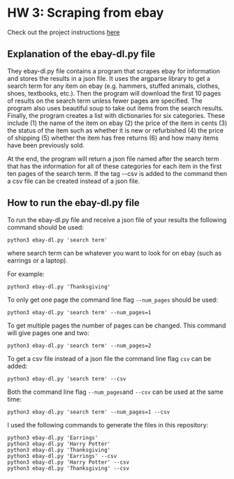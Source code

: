 # HW 3: Scraping from ebay
Check out the project instructions [here](https://github.com/mikeizbicki/cmc-csci040/tree/2021fall/hw_03)
## Explanation of the ebay-dl.py file 

They ebay-dl.py file contains a program that scrapes ebay for information and stores the results in a json file. It uses the argparse library to get a search term for any item on ebay (e.g. hammers, stuffed animals, clothes, shoes, textbooks, etc.). Then the program will download the first 10 pages of results on the search term unless fewer pages are specified. The program also uses beautiful soup to take out items from the search results. Finally, the program creates a list with dictionaries for six categories. These include (1) the name of the item on ebay (2) the price of the item in cents (3) the status of the item such as whether it is new or refurbished (4) the price of shipping (5) whether the item has free returns (6) and how many items have been previously sold. 

At the end, the program will return a json file named after the search term that has the information for all of these categories for each item in the first ten pages of the search term. If the tag --csv is added to the command then a csv file can be created instead of a json file. 

## How to run the ebay-dl.py file
To run the ebay-dl.py file and receive a json file of your results the following command should be used:

```
python3 ebay-dl.py 'search term'
```

where search term can be whatever you want to look for on ebay (such as earrings or a laptop).

For example:

    python3 ebay-dl.py 'Thanksgiving'

To only get one page the command line flag `--num_pages` should be used: 

    python3 ebay-dl.py 'search term' --num_pages=1

To get multiple pages the number of pages can be changed. This command will give pages one and two:

    python3 ebay-dl.py 'search term' --num_pages=2

To get a csv file instead of a json file the command line flag `csv` can be added:

    python3 ebay-dl.py 'search term' --csv

Both the command line flag `--num_pages`and `--csv` can be used at the same time:

    python3 ebay-dl.py 'search term' --num_pages=1 --csv


I used the following commands to generate the files in this repository:

    python3 ebay-dl.py 'Earrings'
    python3 ebay-dl.py 'Harry Potter'
    python3 ebay-dl.py 'Thanksgiving' 
    python3 ebay-dl.py 'Earrings' --csv
    python3 ebay-dl.py 'Harry Potter' --csv
    python3 ebay-dl.py 'Thanksgiving' --csv